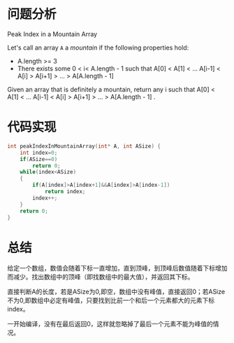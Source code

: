 # 问题分析

Peak Index in a Mountain Array

Let's call an array `A` a *mountain* if the following properties hold:

- A.length >= 3
- There exists some 0 < i< A.length - 1 such that A[0] < A[1] < ... A[i-1] < A[i] > A[i+1] > ... > A[A.length - 1]

Given an array that is definitely a mountain, return any  i  such that  A[0] < A[1] < ... A[i-1] < A[i] > A[i+1] > ... > A[A.length - 1] .

# 代码实现

```c
int peakIndexInMountainArray(int* A, int ASize) {
    int index=0;
    if(ASize==0)
        return 0;
    while(index<ASize)
    {
        if(A[index]>A[index+1]&&A[index]>A[index-1])
            return index;
        index++;
    }
    return 0;
}
```

# 总结

给定一个数组，数值会随着下标一直增加，直到顶峰，到顶峰后数值随着下标增加而减少。找出数组中的顶峰（即找数组中的最大值），并返回其下标。

直接判断A的长度，若是ASize为0,即空，数组中没有峰值，直接返回0；若ASize 不为0,即数组中必定有峰值，只要找到比前一个和后一个元素都大的元素下标index。

一开始编译，没有在最后返回0，这样就忽略掉了最后一个元素不能为峰值的情况。